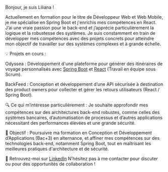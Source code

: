 Bonjour, je suis Liliana !

Actuellement en formation pour le titre de Développeur Web et Web Mobile, je me spécialise en Spring Boot et j'enrichis mes compétences en React.
J’ai une vraie passion pour le back-end et j’apprécie particulièrement la logique et la robustesse des systèmes. Je suis constamment en train de développer mes compétences avec des projets concrets pour atteindre mon objectif de travailler sur des systèmes complexes et à grande échelle.

💡 Projets en cours :

Odyssea : Développement d'une plateforme pour générer des itinéraires de voyage personnalisés avec [Spring Boot](https://github.com/AshleyL45/back---odyssea) et [React](https://github.com/AshleyL45/front---odyssea) (Travail en équipe sous Scrum).

BackFeed : Conception et développement d’une API sécurisée à destination des product owners pour collecter et gérer les retours utilisateurs (React / Spring Boot).

🔍 Ce qui m’intéresse particulièrement :
Je souhaite approfondir mes compétences sur des architectures back-end robustes, comme celles des systèmes bancaires, d’automatisation de processus et d’autres applications nécessitant des performances élevées et une grande sécurité.

🎯 Objectif :
Poursuivre ma formation en Conception et Développement d’Applications (Bac+3) en alternance, et affiner mes compétences sur des technologies back-end, notamment Spring Boot, tout en maîtrisant les meilleures pratiques d'architecture et de sécurité.

🔗 Retrouvez-moi sur [LinkedIn](https://www.linkedin.com/in/liliana-amangoua-developpeuse-web-alternance/)
N'hésitez pas à me contacter pour discuter ou pour des opportunités de collaboration !

